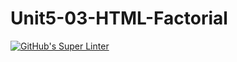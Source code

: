 # Unit5-03-HTML-Factorial
[![GitHub's Super Linter](https://github.com/ICS20-Edward-McNamara/Unit5-03-HTML-Factorial/workflows/GitHub's%20Super%20Linter/badge.svg)](https://github.com/ICS20-Edward-McNamara/Unit5-03-HTML-Factorial/actions)